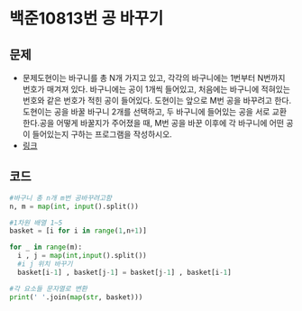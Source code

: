 # 백준10813번 공 바꾸기

## 문제

- 문제도현이는 바구니를 총 N개 가지고 있고, 각각의 바구니에는 1번부터 N번까지 번호가 매겨져 있다. 바구니에는 공이 1개씩 들어있고, 처음에는 바구니에 적혀있는 번호와 같은 번호가 적힌 공이 들어있다. 도현이는 앞으로 M번 공을 바꾸려고 한다. 도현이는 공을 바꿀 바구니 2개를 선택하고, 두 바구니에 들어있는 공을 서로 교환한다.공을 어떻게 바꿀지가 주어졌을 때, M번 공을 바꾼 이후에 각 바구니에 어떤 공이 들어있는지 구하는 프로그램을 작성하시오.
- [링크](https://www.acmicpc.net/problem/10813)

## 코드

```python
#바구니 총 n개 m번 공바꾸려고함
n, m = map(int, input().split())

#1차원 배열 1~5
basket = [i for i in range(1,n+1)]

for _ in range(m):
  i , j = map(int,input().split())
  #i j 위치 바꾸기
  basket[i-1] , basket[j-1] = basket[j-1] , basket[i-1]

#각 요소들 문자열로 변환
print(' '.join(map(str, basket)))
```

